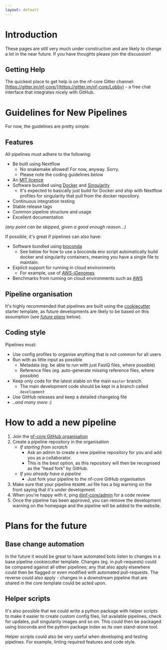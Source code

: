 ```yaml
---
layout: default
---
```


# Introduction
These pages are still very much under construction and are likely to change a lot in the near future. If you have thoughts please join the discussion!

## Getting Help
The quickest place to get help is on the nf-core Gitter channel: [https://gitter.im/nf-core/](https://gitter.im/nf-core/Lobby) - a free chat interface that integrates nicely with GitHub.

# Guidelines for New Pipelines
For now, the guidelines are pretty simple.

## Features
All pipelines must adhere to the following:

* Be built using Nextflow
    * No snakemake allowed! For now, anyway. Sorry.
    * Please note the coding guidelines below
* An [MIT licence](https://choosealicense.com/licenses/mit/)
* Software bundled using [Docker](https://www.docker.com/) and [Singularity](http://singularity.lbl.gov/)
    * It's expected to basically just build for Docker and ship with Nextflow profiles for singularity that pull from the docker repository.
* Continuous integration testing
* Stable release tags
* Common pipeline structure and usage
* Excellent documentation

_(any point can be skipped, given a good enough reason...)_

If possible, it's great if pipelines can also have:

* Software bundled using [bioconda](https://bioconda.github.io/)
    * See below for how to use a bioconda env script automatically build docker and singularity containers, meaning you have a single file to maintain.
* Explicit support for running in cloud environments
    * For example, use of [AWS-iGenomes](https://ewels.github.io/AWS-iGenomes/)
* Benchmarks from running on cloud environments such as [AWS](https://aws.amazon.com/)

## Pipeline organisation
It's highly recommended that pipelines are built using the [cookiecutter](https://github.com/nf-core/cookiecutter) starter template, as future developments are likely to be based on this assumption (see [_future plans_](#plans-for-the-future) below).

## Coding style

Pipelines must:

* Use config profiles to organise anything that is not common for all users
* Run with as little input as possible
    * Metadata (eg. be able to run with just FastQ files, where possible)
    * Reference files (eg. auto-generate missing reference files, where possible)
* Keep only code for the latest stable on the main `master` branch.
    * The main development code should be kept in a branch called `development`
* Use GitHub releases and keep a detailed changelog file
* _..and many more :)_

# How to add a new pipeline

1. Join the [nf-core GitHub organisation](https://github.com/nf-core/nf-core.github.io/issues/1)
2. Create a pipeline repository in the organisation
    * _If starting from scratch_
        * Ask an admin to create a new pipeline repository for you and add you as a collaborator.
        * This is the best option, as this repository will then be recognised as the "head fork" by GitHub.
    * _If you already have a pipeline_
        * Just fork your pipeline to the nf-core GitHub organisation
3. Make sure that your pipeline `README.md` file has a big warning on the front saying that it's under development
4. When you're happy with it, ping [@nf-core/admin](https://github.com/orgs/nf-core/teams/admin) for a code review
5. Once the pipeline has been approved, you can remove the development warning on the homepage and the pipeline will be added to the website.

# Plans for the future
## Base change automation
In the future it would be great to have automated bots listen to changes in a base pipeline cookiecutter template. Changes (eg. in pull-requests) could be compared against all other pipelines; any that also apply elsewhere could then be flagged or even modified with automated pull-requests. The reverse could also apply - changes in a downstream pipeline that are shared in the core template could be acted upon.

## Helper scripts
It's also possible that we could write a python package with helper scripts to make it easier to create custom config files, list available pipelines, check for updates, pull singularity images and so on. This could then be packaged using bioconda and the python package index as its own stand-alone tool.

Helper scripts could also be very useful when developing and testing pipelines. For example, linting required features and code style.
